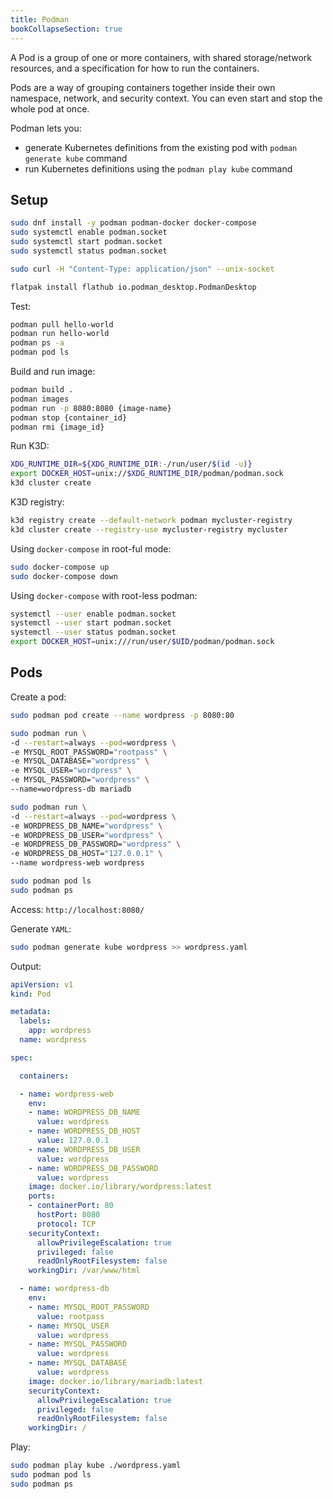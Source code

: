 ```yaml
---
title: Podman
bookCollapseSection: true
---
```


A Pod is a group of one or more containers,
with shared storage/network resources,
and a specification for how to run the containers.

Pods are a way of grouping containers together inside their own namespace, network, and security context.
You can even start and stop the whole pod at once.

Podman lets you:

- generate Kubernetes definitions from the existing pod with `podman generate kube` command
- run Kubernetes definitions using the `podman play kube` command

## Setup

```sh
sudo dnf install -y podman podman-docker docker-compose
sudo systemctl enable podman.socket
sudo systemctl start podman.socket
sudo systemctl status podman.socket

sudo curl -H "Content-Type: application/json" --unix-socket

flatpak install flathub io.podman_desktop.PodmanDesktop
```

Test:

```sh
podman pull hello-world 
podman run hello-world
podman ps -a
podman pod ls
```

Build and run image:

```sh
podman build .
podman images
podman run -p 8080:8080 {image-name}
podman stop {container_id}
podman rmi {image_id}
```

Run K3D:

```sh
XDG_RUNTIME_DIR=${XDG_RUNTIME_DIR:-/run/user/$(id -u)}
export DOCKER_HOST=unix://$XDG_RUNTIME_DIR/podman/podman.sock
k3d cluster create
```

K3D registry:

```sh
k3d registry create --default-network podman mycluster-registry
k3d cluster create --registry-use mycluster-registry mycluster
```

Using `docker-compose` in root-ful mode:

```sh
sudo docker-compose up
sudo docker-compose down
```

Using `docker-compose` with root-less podman:

```sh
systemctl --user enable podman.socket
systemctl --user start podman.socket
systemctl --user status podman.socket
export DOCKER_HOST=unix:///run/user/$UID/podman/podman.sock
```

## Pods

Create a pod:

```sh
sudo podman pod create --name wordpress -p 8080:80

sudo podman run \
-d --restart=always --pod=wordpress \
-e MYSQL_ROOT_PASSWORD="rootpass" \
-e MYSQL_DATABASE="wordpress" \
-e MYSQL_USER="wordpress" \
-e MYSQL_PASSWORD="wordpress" \
--name=wordpress-db mariadb

sudo podman run \
-d --restart=always --pod=wordpress \
-e WORDPRESS_DB_NAME="wordpress" \
-e WORDPRESS_DB_USER="wordpress" \
-e WORDPRESS_DB_PASSWORD="wordpress" \
-e WORDPRESS_DB_HOST="127.0.0.1" \
--name wordpress-web wordpress

sudo podman pod ls
sudo podman ps
```

Access: `http://localhost:8080/`

Generate `YAML`:

```sh
sudo podman generate kube wordpress >> wordpress.yaml
```

Output:

```yaml
apiVersion: v1
kind: Pod

metadata:
  labels:
    app: wordpress
  name: wordpress

spec:

  containers:

  - name: wordpress-web
    env:
    - name: WORDPRESS_DB_NAME
      value: wordpress
    - name: WORDPRESS_DB_HOST
      value: 127.0.0.1
    - name: WORDPRESS_DB_USER
      value: wordpress
    - name: WORDPRESS_DB_PASSWORD
      value: wordpress
    image: docker.io/library/wordpress:latest
    ports:
    - containerPort: 80
      hostPort: 8080
      protocol: TCP
    securityContext:
      allowPrivilegeEscalation: true
      privileged: false
      readOnlyRootFilesystem: false
    workingDir: /var/www/html

  - name: wordpress-db
    env:
    - name: MYSQL_ROOT_PASSWORD
      value: rootpass
    - name: MYSQL_USER
      value: wordpress
    - name: MYSQL_PASSWORD
      value: wordpress
    - name: MYSQL_DATABASE
      value: wordpress
    image: docker.io/library/mariadb:latest
    securityContext:
      allowPrivilegeEscalation: true
      privileged: false
      readOnlyRootFilesystem: false
    workingDir: /
```

Play:

```sh
sudo podman play kube ./wordpress.yaml
sudo podman pod ls
sudo podman ps
```
